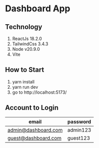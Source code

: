 # Dashboard App

## Technology

1. ReactJs 18.2.0
2. TailwindCss 3.4.3
3. Node v20.9.0
4. Vite

## How to Start

1. yarn install
2. yarn run dev
3. go to http://localhost:5173/

## Account to Login

| email               | password |
| ------------------- | -------- |
| admin@dashboard.com | admin123 |
| guest@dashboard.com | guest123 |
